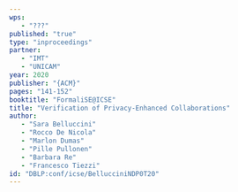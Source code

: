 ```yaml
---
wps: 
   - "???"
published: "true"
type: "inproceedings"
partner: 
   - "IMT"
   - "UNICAM"
year: 2020
publisher: "{ACM}"
pages: "141-152"
booktitle: "FormaliSE@ICSE"
title: "Verification of Privacy-Enhanced Collaborations"
author: 
   - "Sara Belluccini"
   - "Rocco De Nicola"
   - "Marlon Dumas"
   - "Pille Pullonen"
   - "Barbara Re"
   - "Francesco Tiezzi"
id: "DBLP:conf/icse/BellucciniNDP0T20"
---
```

